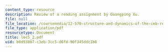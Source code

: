 ```yaml
---
content_type: resource
description: Review of a reading assignment by Guangping Xu.
file: null
file_location: /coursemedia/12-570-structure-and-dynamics-of-the-cmb-region-spring-2004/b8d93807c3eb3cc5d6fd90f345ddc1b8_lec5_2.pdf
file_type: application/pdf
resourcetype: Document
title: lec5_2.pdf
uid: b8d93807-c3eb-3cc5-d6fd-90f345ddc1b8
---
```

